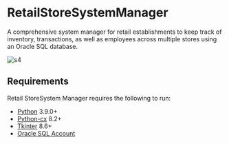 # RetailStoreSystemManager

A comprehensive system manager for retail establishments to keep track of inventory, transactions, as well as employees across multiple stores using an Oracle SQL database.

![s4](https://user-images.githubusercontent.com/95326699/166131954-63d0ac3a-da1a-4487-a421-6a667f29b9a5.png)


Requirements
------------

Retail StoreSystem Manager requires the following to run:

  * [Python][py] 3.9.0+
  * [Python-cx][pycx] 8.2+
  * [Tkinter][tk] 8.6+
  * [Oracle SQL Account][oc]


[py]: https://www.python.org/
[pycx]: https://oracle.github.io/python-cx_Oracle/
[tk]: http://tkdocs.com/
[oc]: https://profile.oracle.com/myprofile/account/create-account.jspx/

